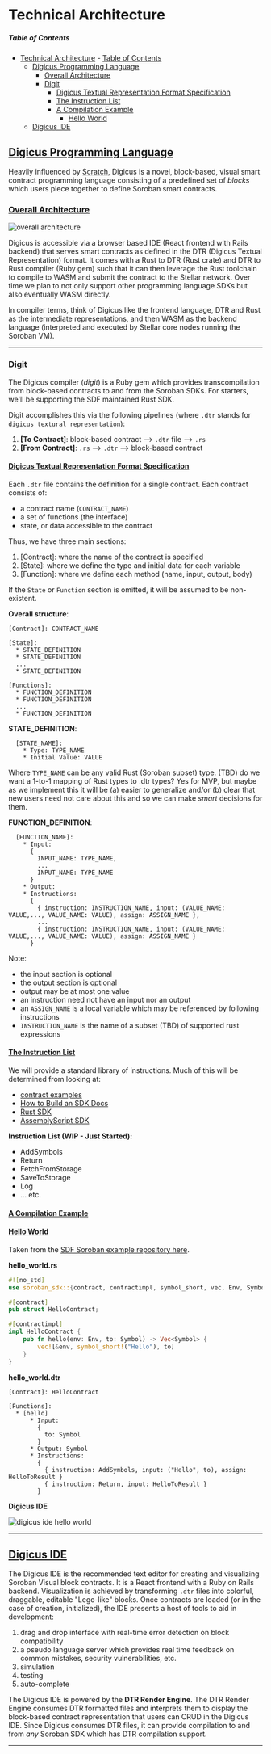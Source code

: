 # Technical Architecture

##### Table of Contents  
- [Technical Architecture](#technical-architecture)
        - [Table of Contents](#table-of-contents)
  - [Digicus Programming Language](#digicus-programming-language)
    - [Overall Architecture](#overall-architecture)
    - [Digit](#digit)
      - [Digicus Textual Representation Format Specification](#digicus-textual-representation-format-specification)
      - [The Instruction List](#the-instruction-list)
      - [A Compilation Example](#a-compilation-example)
        -  [Hello World](#hello-world)
  - [Digicus IDE](#digicus-ide)


## [Digicus Programming Language](#Digicus-Programming-Language)

Heavily influenced by [Scratch](https://scratch.mit.edu/), Digicus is a novel, block-based, visual smart contract programming language consisting of a predefined set of *blocks* which users piece together to define Soroban smart contracts. 

### [Overall Architecture](#Overall-Architecture)

![overall architecture](./technical_architecture_artifacts/overall_architecture.png)

Digicus is accessible via a browser based IDE (React frontend with Rails backend) that serves smart contracts as defined in the DTR (Digicus Textual Representation) format. It comes with a Rust to DTR (Rust crate) and DTR to Rust compiler (Ruby gem) such that it can then leverage the Rust toolchain to compile to WASM and submit the contract to the Stellar network. Over time we plan to not only support other programming language SDKs but also eventually WASM directly.

In compiler terms, think of Digicus like the frontend language, DTR and Rust as the intermediate representations, and then WASM as the backend language (interpreted and executed by Stellar core nodes running the Soroban VM).

***

### [Digit](#Digit)

The Digicus compiler (*digit*) is a Ruby gem which provides transcompilation from block-based contracts to and from the Soroban SDKs. For starters, we'll be supporting the SDF maintained Rust SDK. 

Digit accomplishes this via the following pipelines (where `.dtr` stands for `digicus textural representation`):

1. **[To Contract]**: block-based contract --> `.dtr` file --> `.rs`
2. **[From Contract]**: `.rs` --> `.dtr` --> block-based contract

#### [Digicus Textual Representation Format Specification](#Digicus-Textual-Representation-Format-Specification)

Each `.dtr` file contains the definition for a single contract. Each contract consists of:

* a contract name (`CONTRACT_NAME`)
* a set of functions (the interface)
* state, or data accessible to the contract

Thus, we have three main sections:

1. [Contract]: where the name of the contract is specified
2. [State]: where we define the type and initial data for each variable
3. [Function]: where we define each method (name, input, output, body)

If the `State` or `Function` section is omitted, it will be assumed to be non-existent.

**Overall structure**:
```
[Contract]: CONTRACT_NAME

[State]:
  * STATE_DEFINITION
  * STATE_DEFINITION
  ...
  * STATE_DEFINITION

[Functions]:
  * FUNCTION_DEFINITION
  * FUNCTION_DEFINITION
  ...
  * FUNCTION_DEFINITION
```

**STATE_DEFINITION**:
```
  [STATE_NAME]:
    * Type: TYPE_NAME
    * Initial Value: VALUE
```

Where `TYPE_NAME` can be any valid Rust (Soroban subset) type. (TBD) do we want a 1-to-1 mapping of Rust types to .dtr types? Yes for MVP, but maybe as we implement this it will be (a) easier to generalize and/or (b) clear that new users need not care about this and so we can make *smart* decisions for them.

**FUNCTION_DEFINITION**:
```
  [FUNCTION_NAME]:
    * Input:
      {
        INPUT_NAME: TYPE_NAME,
        ...
        INPUT_NAME: TYPE_NAME
      }
    * Output:
    * Instructions:
      {
        { instruction: INSTRUCTION_NAME, input: (VALUE_NAME: VALUE,..., VALUE_NAME: VALUE), assign: ASSIGN_NAME },
        ...
        { instruction: INSTRUCTION_NAME, input: (VALUE_NAME: VALUE,..., VALUE_NAME: VALUE), assign: ASSIGN_NAME }
      }
```

Note:
* the input section is optional
* the output section is optional
* output may be at most one value
* an instruction need not have an input nor an output
* an `ASSIGN_NAME` is a local variable which may be referenced by following instructions
* `INSTRUCTION_NAME` is the name of a subset (TBD) of supported rust expressions

#### [The Instruction List](#the-instruction-list)

We will provide a standard library of instructions. Much of this will be determined from looking at:
* [contract examples](https://github.com/stellar/soroban-examples)
* [How to Build an SDK Docs](https://developers.stellar.org/docs/tools/sdks/build-your-own)
* [Rust SDK](https://github.com/stellar/rs-soroban-sdk/tree/main)
* [AssemblyScript SDK](https://github.com/Soneso/as-soroban-sdk)

**Instruction List (WIP - Just Started):**
* AddSymbols
* Return
* FetchFromStorage
* SaveToStorage
* Log
* ... etc.


#### [A Compilation Example](#a-compilation-example)


#### [Hello World](#hello-world)

Taken from the [SDF Soroban example repository here](https://github.com/stellar/soroban-examples/tree/main/hello_world).


**hello_world.rs**

```rust
#![no_std]
use soroban_sdk::{contract, contractimpl, symbol_short, vec, Env, Symbol, Vec};

#[contract]
pub struct HelloContract;

#[contractimpl]
impl HelloContract {
    pub fn hello(env: Env, to: Symbol) -> Vec<Symbol> {
        vec![&env, symbol_short!("Hello"), to]
    }
}
```

**hello_world.dtr**

```dtr
[Contract]: HelloContract

[Functions]:
  * [hello]
      * Input:
        { 
          to: Symbol 
        }
      * Output: Symbol
      * Instructions:
        {
          { instruction: AddSymbols, input: ("Hello", to), assign: HelloToResult }
          { instruction: Return, input: HelloToResult }
        }
```

**Digicus IDE**

![digicus ide hello world](./technical_architecture_artifacts/digicus-ide-mockup.png)

***

## [Digicus IDE](#digicus-ide)

The Digicus IDE is the recommended text editor for creating and visualizing Soroban Visual block contracts. It is a React frontend with a Ruby on Rails backend. Visualization is achieved by transforming `.dtr` files into colorful, draggable, editable "Lego-like" blocks. Once contracts are loaded (or in the case of creation, initialized), the IDE presents a host of tools to aid in development:

1. drag and drop interface with real-time error detection on block compatibility
2. a pseudo language server which provides real time feedback on common mistakes, security vulnerabilities, etc.
3. simulation
4. testing
5. auto-complete

The Digicus IDE is powered by the **DTR Render Engine**. The DTR Render Engine consumes DTR formatted files and interprets them to display the block-based contract representation that users can CRUD in the Digicus IDE. Since Digicus consumes DTR files, it can provide compilation to and from *any* Soroban SDK which has DTR compilation support.

***